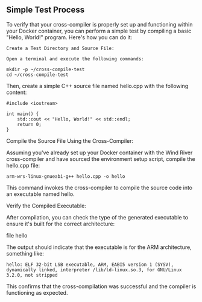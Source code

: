 ## Simple Test Process

To verify that your cross-compiler is properly set up and functioning within your Docker container, you can perform a simple test by compiling a basic "Hello, World!" program. Here's how you can do it:

    Create a Test Directory and Source File:

    Open a terminal and execute the following commands:

```
mkdir -p ~/cross-compile-test
cd ~/cross-compile-test
```

Then, create a simple C++ source file named hello.cpp with the following content:

```
#include <iostream>

int main() {
    std::cout << "Hello, World!" << std::endl;
    return 0;
}
```

Compile the Source File Using the Cross-Compiler:

Assuming you've already set up your Docker container with the Wind River cross-compiler and have sourced the environment setup script, compile the hello.cpp file:

```
arm-wrs-linux-gnueabi-g++ hello.cpp -o hello
```

This command invokes the cross-compiler to compile the source code into an executable named hello.

Verify the Compiled Executable:

After compilation, you can check the type of the generated executable to ensure it's built for the correct architecture:

file hello

The output should indicate that the executable is for the ARM architecture, something like:

```
hello: ELF 32-bit LSB executable, ARM, EABI5 version 1 (SYSV), dynamically linked, interpreter /lib/ld-linux.so.3, for GNU/Linux 3.2.0, not stripped
```

This confirms that the cross-compilation was successful and the compiler is functioning as expected.
